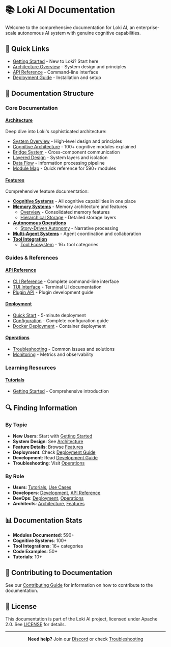 # 📚 Loki AI Documentation

Welcome to the comprehensive documentation for Loki AI, an enterprise-scale autonomous AI system with genuine cognitive capabilities.

## 🚀 Quick Links

- [Getting Started](tutorials/getting_started.md) - New to Loki? Start here
- [Architecture Overview](architecture/overview.md) - System design and principles
- [API Reference](api/cli_reference.md) - Command-line interface
- [Deployment Guide](deployment/quick_start.md) - Installation and setup

## 📖 Documentation Structure

### Core Documentation

#### [Architecture](architecture/)
Deep dive into Loki's sophisticated architecture:
- [System Overview](architecture/overview.md) - High-level design and principles
- [Cognitive Architecture](architecture/cognitive_architecture.md) - 100+ cognitive modules explained
- [Bridge System](architecture/bridge_system.md) - Cross-component communication
- [Layered Design](architecture/layered_design.md) - System layers and isolation
- [Data Flow](architecture/data_flow.md) - Information processing pipeline
- [Module Map](architecture/module_map.md) - Quick reference for 590+ modules

#### [Features](features/)
Comprehensive feature documentation:

- **[Cognitive Systems](features/cognitive/README.md)** - All cognitive capabilities in one place
- **[Memory Systems](features/memory/)** - Memory architecture and features
  - [Overview](features/memory/README.md) - Consolidated memory features
  - [Hierarchical Storage](features/memory/hierarchical_storage.md) - Detailed storage layers
- **[Autonomous Operations](features/autonomous/)**
  - [Story-Driven Autonomy](features/autonomous/story_driven_autonomy.md) - Narrative processing
- **[Multi-Agent Systems](features/multi-agent/README.md)** - Agent coordination and collaboration
- **[Tool Integration](features/tools/)**
  - [Tool Ecosystem](features/tools/tool_ecosystem.md) - 16+ tool categories

### Guides & References

#### [API Reference](api/)
- [CLI Reference](api/cli_reference.md) - Complete command-line interface
- [TUI Interface](api/tui_interface.md) - Terminal UI documentation
- [Plugin API](api/plugin_api.md) - Plugin development guide

#### [Deployment](deployment/)
- [Quick Start](deployment/quick_start.md) - 5-minute deployment
- [Configuration](deployment/configuration.md) - Complete configuration guide
- [Docker Deployment](deployment/docker.md) - Container deployment

#### [Operations](operations/)
- [Troubleshooting](operations/troubleshooting.md) - Common issues and solutions
- [Monitoring](operations/monitoring.md) - Metrics and observability

### Learning Resources

#### [Tutorials](tutorials/)
- [Getting Started](tutorials/getting_started.md) - Comprehensive introduction

## 🔍 Finding Information

### By Topic
- **New Users**: Start with [Getting Started](tutorials/getting_started.md)
- **System Design**: See [Architecture](architecture/)
- **Feature Details**: Browse [Features](features/)
- **Deployment**: Check [Deployment Guide](deployment/)
- **Development**: Read [Development Guide](development/)
- **Troubleshooting**: Visit [Operations](operations/troubleshooting.md)

### By Role
- **Users**: [Tutorials](tutorials/), [Use Cases](use_cases/)
- **Developers**: [Development](development/), [API Reference](api/)
- **DevOps**: [Deployment](deployment/), [Operations](operations/)
- **Architects**: [Architecture](architecture/), [Features](features/)

## 📊 Documentation Stats

- **Modules Documented**: 590+
- **Cognitive Systems**: 100+
- **Tool Integrations**: 16+ categories
- **Code Examples**: 50+
- **Tutorials**: 10+

## 🤝 Contributing to Documentation

See our [Contributing Guide](../CONTRIBUTING.md) for information on how to contribute to the documentation.

## 📄 License

This documentation is part of the Loki AI project, licensed under Apache 2.0. See [LICENSE](../LICENSE) for details.

---

<div align="center">

**Need help?** Join our [Discord](https://discord.gg/eigencode) or check [Troubleshooting](operations/troubleshooting.md)

</div>